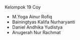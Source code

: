 Kelompok 19 Coy
- M.Yoga Ainur Rofiq
- Bainingtyas Kalifa Nurharyanti
- Daniel Andhika Yudistya
- Anugerah Nur Rachmat
